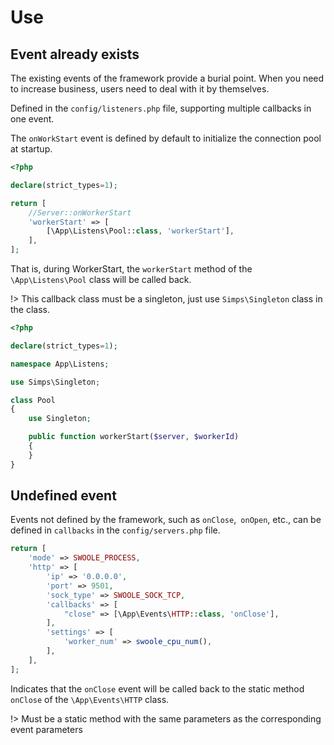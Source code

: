 # Use

## Event already exists

The existing events of the framework provide a burial point. When you need to increase business, users need to deal with it by themselves.

Defined in the `config/listeners.php` file, supporting multiple callbacks in one event.

The `onWorkStart` event is defined by default to initialize the connection pool at startup.

```php
<?php

declare(strict_types=1);

return [
    //Server::onWorkerStart
    'workerStart' => [
        [\App\Listens\Pool::class, 'workerStart'],
    ],
];
```

That is, during WorkerStart, the `workerStart` method of the `\App\Listens\Pool` class will be called back.

!> This callback class must be a singleton, just use `Simps\Singleton` class in the class.

```php
<?php

declare(strict_types=1);

namespace App\Listens;

use Simps\Singleton;

class Pool
{
    use Singleton;

    public function workerStart($server, $workerId)
    {
    }
}
```

## Undefined event

Events not defined by the framework, such as `onClose`,` onOpen`, etc., can be defined in `callbacks` in the `config/servers.php` file.

```php
return [
    'mode' => SWOOLE_PROCESS,
    'http' => [
        'ip' => '0.0.0.0',
        'port' => 9501,
        'sock_type' => SWOOLE_SOCK_TCP,
        'callbacks' => [
            "close" => [\App\Events\HTTP::class, 'onClose'],
        ],
        'settings' => [
            'worker_num' => swoole_cpu_num(),
        ],
    ],
];
```

Indicates that the `onClose` event will be called back to the static method` onClose` of the `\App\Events\HTTP` class.

!> Must be a static method with the same parameters as the corresponding event parameters